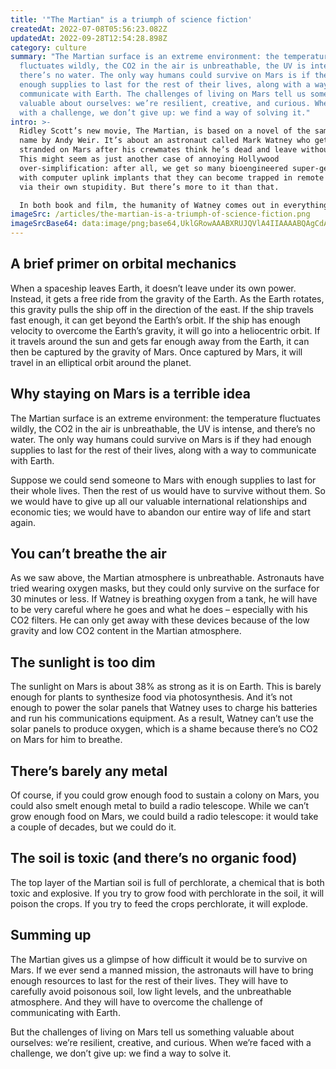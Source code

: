```yaml
---
title: '"The Martian" is a triumph of science fiction'
createdAt: 2022-07-08T05:56:23.082Z
updatedAt: 2022-09-28T12:54:28.898Z
category: culture
summary: "The Martian surface is an extreme environment: the temperature
  fluctuates wildly, the CO2 in the air is unbreathable, the UV is intense, and
  there’s no water. The only way humans could survive on Mars is if they had
  enough supplies to last for the rest of their lives, along with a way to
  communicate with Earth. The challenges of living on Mars tell us something
  valuable about ourselves: we’re resilient, creative, and curious. When faced
  with a challenge, we don’t give up: we find a way of solving it."
intro: >-
  Ridley Scott’s new movie, The Martian, is based on a novel of the same
  name by Andy Weir. It’s about an astronaut called Mark Watney who gets
  stranded on Mars after his crewmates think he’s dead and leave without him.
  This might seem as just another case of annoying Hollywood
  over-simplification: after all, we get so many bioengineered super-geniuses
  with computer uplink implants that they can become trapped in remote locations
  via their own stupidity. But there’s more to it than that.

  In both book and film, the humanity of Watney comes out in everything he does to survive: logical thinking (how can I eat this potato again?), ingenuity (I need water; how do I distill it from our CO2 filters), courage (explore the abandoned outpost), and compassion (contact my family). He also has a lot of fun with his predicament, cracking jokes through his video log and even going disco.
imageSrc: /articles/the-martian-is-a-triumph-of-science-fiction.png
imageSrcBase64: data:image/png;base64,UklGRowAAABXRUJQVlA4IIAAAABQAgCdASoKAAoAAUAmJbACdGuAAsOypFkdD0AA/vkv+VZy5xsfYEYgkbesC5vCH7n+0Hl5BATsNiyaf2i2Z9R/qerWyvTdyDIcrtG1JPMLnb51oD4hEuox/6aNdVpM/x6sH/bD9dCZE0V5Qmn0MP6iyX+bY1vz1nUxl+XF7TVAAA==
---
```


## A brief primer on orbital mechanics

When a spaceship leaves Earth, it doesn’t leave under its own power. Instead, it gets a free ride from the gravity of the Earth. As the Earth rotates, this gravity pulls the ship off in the direction of the east. If the ship travels fast enough, it can get beyond the Earth’s orbit. If the ship has enough velocity to overcome the Earth’s gravity, it will go into a heliocentric orbit. If it travels around the sun and gets far enough away from the Earth, it can then be captured by the gravity of Mars. Once captured by Mars, it will travel in an elliptical orbit around the planet.

## Why staying on Mars is a terrible idea

The Martian surface is an extreme environment: the temperature fluctuates wildly, the CO2 in the air is unbreathable, the UV is intense, and there’s no water. The only way humans could survive on Mars is if they had enough supplies to last for the rest of their lives, along with a way to communicate with Earth.

Suppose we could send someone to Mars with enough supplies to last for their whole lives. Then the rest of us would have to survive without them. So we would have to give up all our valuable international relationships and economic ties; we would have to abandon our entire way of life and start again.

## You can’t breathe the air

As we saw above, the Martian atmosphere is unbreathable. Astronauts have tried wearing oxygen masks, but they could only survive on the surface for 30 minutes or less. If Watney is breathing oxygen from a tank, he will have to be very careful where he goes and what he does – especially with his CO2 filters. He can only get away with these devices because of the low gravity and low CO2 content in the Martian atmosphere.

## The sunlight is too dim

The sunlight on Mars is about 38% as strong as it is on Earth. This is barely enough for plants to synthesize food via photosynthesis. And it’s not enough to power the solar panels that Watney uses to charge his batteries and run his communications equipment. As a result, Watney can’t use the solar panels to produce oxygen, which is a shame because there’s no CO2 on Mars for him to breathe.

## There’s barely any metal

Of course, if you could grow enough food to sustain a colony on Mars, you could also smelt enough metal to build a radio telescope. While we can’t grow enough food on Mars, we could build a radio telescope: it would take a couple of decades, but we could do it.

## The soil is toxic (and there’s no organic food)

The top layer of the Martian soil is full of perchlorate, a chemical that is both toxic and explosive. If you try to grow food with perchlorate in the soil, it will poison the crops. If you try to feed the crops perchlorate, it will explode.

## Summing up

The Martian gives us a glimpse of how difficult it would be to survive on Mars. If we ever send a manned mission, the astronauts will have to bring enough resources to last for the rest of their lives. They will have to carefully avoid poisonous soil, low light levels, and the unbreathable atmosphere. And they will have to overcome the challenge of communicating with Earth.

But the challenges of living on Mars tell us something valuable about ourselves: we’re resilient, creative, and curious. When we’re faced with a challenge, we don’t give up: we find a way to solve it.
